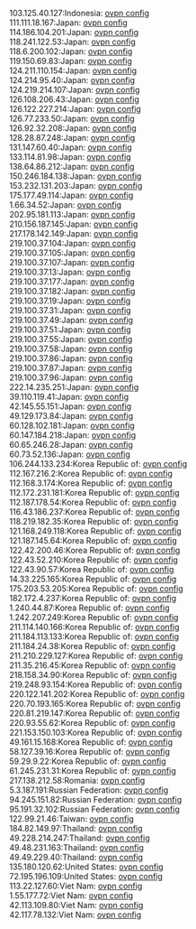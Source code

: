 103.125.40.127:Indonesia: [ovpn config](vpn/103_125_40_127.ovpn)  
111.111.18.167:Japan: [ovpn config](vpn/111_111_18_167.ovpn)  
114.186.104.201:Japan: [ovpn config](vpn/114_186_104_201.ovpn)  
118.241.122.53:Japan: [ovpn config](vpn/118_241_122_53.ovpn)  
118.6.200.102:Japan: [ovpn config](vpn/118_6_200_102.ovpn)  
119.150.69.83:Japan: [ovpn config](vpn/119_150_69_83.ovpn)  
124.211.110.154:Japan: [ovpn config](vpn/124_211_110_154.ovpn)  
124.214.95.40:Japan: [ovpn config](vpn/124_214_95_40.ovpn)  
124.219.214.107:Japan: [ovpn config](vpn/124_219_214_107.ovpn)  
126.108.206.43:Japan: [ovpn config](vpn/126_108_206_43.ovpn)  
126.122.227.214:Japan: [ovpn config](vpn/126_122_227_214.ovpn)  
126.77.233.50:Japan: [ovpn config](vpn/126_77_233_50.ovpn)  
126.92.32.208:Japan: [ovpn config](vpn/126_92_32_208.ovpn)  
128.28.87.248:Japan: [ovpn config](vpn/128_28_87_248.ovpn)  
131.147.60.40:Japan: [ovpn config](vpn/131_147_60_40.ovpn)  
133.114.81.98:Japan: [ovpn config](vpn/133_114_81_98.ovpn)  
138.64.86.212:Japan: [ovpn config](vpn/138_64_86_212.ovpn)  
150.246.184.138:Japan: [ovpn config](vpn/150_246_184_138.ovpn)  
153.232.131.203:Japan: [ovpn config](vpn/153_232_131_203.ovpn)  
175.177.49.114:Japan: [ovpn config](vpn/175_177_49_114.ovpn)  
1.66.34.52:Japan: [ovpn config](vpn/1_66_34_52.ovpn)  
202.95.181.113:Japan: [ovpn config](vpn/202_95_181_113.ovpn)  
210.156.187.145:Japan: [ovpn config](vpn/210_156_187_145.ovpn)  
217.178.142.149:Japan: [ovpn config](vpn/217_178_142_149.ovpn)  
219.100.37.104:Japan: [ovpn config](vpn/219_100_37_104.ovpn)  
219.100.37.105:Japan: [ovpn config](vpn/219_100_37_105.ovpn)  
219.100.37.107:Japan: [ovpn config](vpn/219_100_37_107.ovpn)  
219.100.37.13:Japan: [ovpn config](vpn/219_100_37_13.ovpn)  
219.100.37.177:Japan: [ovpn config](vpn/219_100_37_177.ovpn)  
219.100.37.182:Japan: [ovpn config](vpn/219_100_37_182.ovpn)  
219.100.37.19:Japan: [ovpn config](vpn/219_100_37_19.ovpn)  
219.100.37.31:Japan: [ovpn config](vpn/219_100_37_31.ovpn)  
219.100.37.49:Japan: [ovpn config](vpn/219_100_37_49.ovpn)  
219.100.37.51:Japan: [ovpn config](vpn/219_100_37_51.ovpn)  
219.100.37.55:Japan: [ovpn config](vpn/219_100_37_55.ovpn)  
219.100.37.58:Japan: [ovpn config](vpn/219_100_37_58.ovpn)  
219.100.37.86:Japan: [ovpn config](vpn/219_100_37_86.ovpn)  
219.100.37.87:Japan: [ovpn config](vpn/219_100_37_87.ovpn)  
219.100.37.96:Japan: [ovpn config](vpn/219_100_37_96.ovpn)  
222.14.235.251:Japan: [ovpn config](vpn/222_14_235_251.ovpn)  
39.110.119.41:Japan: [ovpn config](vpn/39_110_119_41.ovpn)  
42.145.55.151:Japan: [ovpn config](vpn/42_145_55_151.ovpn)  
49.129.173.84:Japan: [ovpn config](vpn/49_129_173_84.ovpn)  
60.128.102.181:Japan: [ovpn config](vpn/60_128_102_181.ovpn)  
60.147.184.218:Japan: [ovpn config](vpn/60_147_184_218.ovpn)  
60.65.246.28:Japan: [ovpn config](vpn/60_65_246_28.ovpn)  
60.73.52.136:Japan: [ovpn config](vpn/60_73_52_136.ovpn)  
106.244.133.234:Korea Republic of: [ovpn config](vpn/106_244_133_234.ovpn)  
112.167.216.2:Korea Republic of: [ovpn config](vpn/112_167_216_2.ovpn)  
112.168.3.174:Korea Republic of: [ovpn config](vpn/112_168_3_174.ovpn)  
112.172.231.181:Korea Republic of: [ovpn config](vpn/112_172_231_181.ovpn)  
112.187.178.54:Korea Republic of: [ovpn config](vpn/112_187_178_54.ovpn)  
116.43.186.237:Korea Republic of: [ovpn config](vpn/116_43_186_237.ovpn)  
118.219.182.35:Korea Republic of: [ovpn config](vpn/118_219_182_35.ovpn)  
121.168.249.118:Korea Republic of: [ovpn config](vpn/121_168_249_118.ovpn)  
121.187.145.64:Korea Republic of: [ovpn config](vpn/121_187_145_64.ovpn)  
122.42.200.46:Korea Republic of: [ovpn config](vpn/122_42_200_46.ovpn)  
122.43.52.210:Korea Republic of: [ovpn config](vpn/122_43_52_210.ovpn)  
122.43.90.57:Korea Republic of: [ovpn config](vpn/122_43_90_57.ovpn)  
14.33.225.165:Korea Republic of: [ovpn config](vpn/14_33_225_165.ovpn)  
175.203.53.205:Korea Republic of: [ovpn config](vpn/175_203_53_205.ovpn)  
182.172.4.237:Korea Republic of: [ovpn config](vpn/182_172_4_237.ovpn)  
1.240.44.87:Korea Republic of: [ovpn config](vpn/1_240_44_87.ovpn)  
1.242.207.249:Korea Republic of: [ovpn config](vpn/1_242_207_249.ovpn)  
211.114.140.166:Korea Republic of: [ovpn config](vpn/211_114_140_166.ovpn)  
211.184.113.133:Korea Republic of: [ovpn config](vpn/211_184_113_133.ovpn)  
211.184.24.38:Korea Republic of: [ovpn config](vpn/211_184_24_38.ovpn)  
211.210.229.127:Korea Republic of: [ovpn config](vpn/211_210_229_127.ovpn)  
211.35.216.45:Korea Republic of: [ovpn config](vpn/211_35_216_45.ovpn)  
218.158.34.90:Korea Republic of: [ovpn config](vpn/218_158_34_90.ovpn)  
219.248.93.154:Korea Republic of: [ovpn config](vpn/219_248_93_154.ovpn)  
220.122.141.202:Korea Republic of: [ovpn config](vpn/220_122_141_202.ovpn)  
220.70.193.165:Korea Republic of: [ovpn config](vpn/220_70_193_165.ovpn)  
220.81.219.147:Korea Republic of: [ovpn config](vpn/220_81_219_147.ovpn)  
220.93.55.62:Korea Republic of: [ovpn config](vpn/220_93_55_62.ovpn)  
221.153.150.103:Korea Republic of: [ovpn config](vpn/221_153_150_103.ovpn)  
49.161.15.168:Korea Republic of: [ovpn config](vpn/49_161_15_168.ovpn)  
58.127.39.16:Korea Republic of: [ovpn config](vpn/58_127_39_16.ovpn)  
59.29.9.22:Korea Republic of: [ovpn config](vpn/59_29_9_22.ovpn)  
61.245.231.31:Korea Republic of: [ovpn config](vpn/61_245_231_31.ovpn)  
217.138.212.58:Romania: [ovpn config](vpn/217_138_212_58.ovpn)  
5.3.187.191:Russian Federation: [ovpn config](vpn/5_3_187_191.ovpn)  
94.245.151.82:Russian Federation: [ovpn config](vpn/94_245_151_82.ovpn)  
95.191.32.102:Russian Federation: [ovpn config](vpn/95_191_32_102.ovpn)  
122.99.21.46:Taiwan: [ovpn config](vpn/122_99_21_46.ovpn)  
184.82.149.97:Thailand: [ovpn config](vpn/184_82_149_97.ovpn)  
49.228.214.247:Thailand: [ovpn config](vpn/49_228_214_247.ovpn)  
49.48.231.163:Thailand: [ovpn config](vpn/49_48_231_163.ovpn)  
49.49.229.40:Thailand: [ovpn config](vpn/49_49_229_40.ovpn)  
135.180.120.62:United States: [ovpn config](vpn/135_180_120_62.ovpn)  
72.195.196.109:United States: [ovpn config](vpn/72_195_196_109.ovpn)  
113.22.127.60:Viet Nam: [ovpn config](vpn/113_22_127_60.ovpn)  
1.55.177.72:Viet Nam: [ovpn config](vpn/1_55_177_72.ovpn)  
42.113.109.80:Viet Nam: [ovpn config](vpn/42_113_109_80.ovpn)  
42.117.78.132:Viet Nam: [ovpn config](vpn/42_117_78_132.ovpn)  
